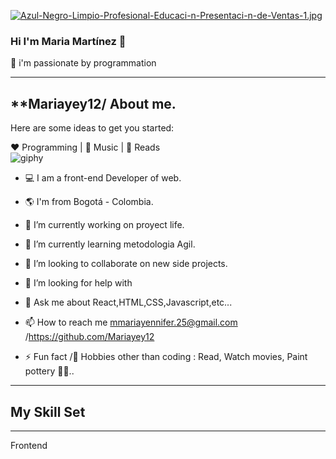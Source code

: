    [![Azul-Negro-Limpio-Profesional-Educaci-n-Presentaci-n-de-Ventas-1.jpg](https://i.postimg.cc/D05gsLPM/Azul-Negro-Limpio-Profesional-Educaci-n-Presentaci-n-de-Ventas-1.jpg)](https://postimg.cc/RJ6Kx387)



### Hi I'm Maria Martínez 👋
🚀 i'm passionate by programmation 

---------------------------------------------------------------------------------------------------------------------------------------------------------------

**Mariayey12/  About me.
---------------------------------------------------------------------------------------------------------------------------------------------------------------

Here are some ideas to get you started:

❤️ Programming | 🖤 Music | 💙 Reads  
![giphy](https://user-images.githubusercontent.com/92681721/176051708-49391508-bd53-4f45-8cab-8b4ec73b4f2e.gif)

- 💻 I am a front-end Developer of web.      

- 🌎 I'm from Bogotá - Colombia.       
- 🔭 I’m currently working on proyect life. 

- 🌱 I’m currently learning metodologia Agil.

- 👯 I’m looking to collaborate on new side projects.

- 🤔 I’m looking for help with  

- 💬 Ask me about React,HTML,CSS,Javascript,etc...

- 📫 How to reach me  mmariayennifer.25@gmail.com /https://github.com/Mariayey12

- ⚡ Fun fact /🎿 Hobbies other than coding : Read, Watch movies, Paint pottery 🤔🤖..  
------------------------------------------------------------------------------------------------
 My Skill Set
 -----------------------------------------------------------------------------------------------
------------------------  
 Frontend 




